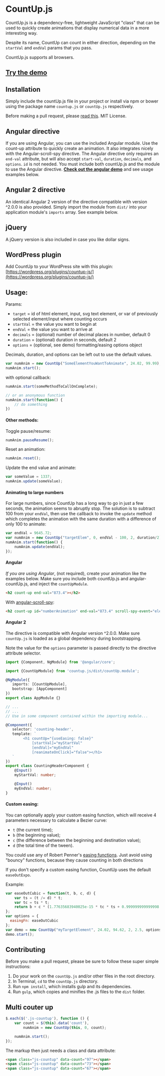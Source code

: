 # CountUp.js
CountUp.js is a dependency-free, lightweight JavaScript "class" that can be used to quickly create animations that display numerical data in a more interesting way.

Despite its name, CountUp can count in either direction, depending on the `startVal` and `endVal` params that you pass.

CountUp.js supports all browsers.

## [Try the demo](http://inorganik.github.io/countUp.js)

## Installation

Simply include the countUp.js file in your project or install via npm or bower using the package name `countup.js` or `countUp.js` respectively.

Before making a pull request, please [read this](#contributing). MIT License.

## Angular directive
If you are using Angular, you can use the included Angular module. Use the count-up attribute to quickly create an animation. It also integrates nicely with the Angular-scroll-spy directive. The Angular directive only requires an `end-val` attribute, but will also accept `start-val`, `duration`, `decimals`, and `options`. `id` is not needed. You must include both countUp.js and the module to use the Angular directive. **[Check out the angular demo](http://inorganik.github.io/angular-scroll-spy/)** and see usage examples below.

## Angular 2 directive
An identical Angular 2 version of the directive compatible with version ^2.0.0 is also provided.
Simply import the module from `dist/` into your application module's `imports` array. See example below.

## jQuery
A jQuery version is also included in case you like dollar signs.

## WordPress plugin
Add CountUp to your WordPress site with this plugin: [https://wordpress.org/plugins/countup-js/](https://wordpress.org/plugins/countup-js/)

## Usage:
Params:
- `target` = id of html element, input, svg text element, or var of previously selected element/input where counting occurs
- `startVal` = the value you want to begin at
- `endVal` = the value you want to arrive at
- `decimals` = (optional) number of decimal places in number, default 0
- `duration` = (optional) duration in seconds, default 2
- `options` = (optional, see demo) formatting/easing options object

Decimals, duration, and options can be left out to use the default values.

```js
var numAnim = new CountUp("SomeElementYouWantToAnimate", 24.02, 99.99);
numAnim.start();
```

with optional callback:

```js
numAnim.start(someMethodToCallOnComplete);

// or an anonymous function
numAnim.start(function() {
    // do something
})
```

#### Other methods:
Toggle pause/resume:

```js
numAnim.pauseResume();
```

Reset an animation:

```js
numAnim.reset();
```

Update the end value and animate:

```js
var someValue = 1337;
numAnim.update(someValue);
```

#### Animating to large numbers
For large numbers, since CountUp has a long way to go in just a few seconds, the animation seems to abruptly stop. The solution is to subtract 100 from your `endVal`, then use the callback to invoke the `update` method which completes the animation with the same duration with a difference of only 100 to animate:
```js
var endVal = 9645.72;
var numAnim = new CountUp("targetElem", 0, endVal - 100, 2, duration/2);
numAnim.start(function() {
	numAnim.update(endVal);
});
```

#### Angular
*If you are using Angular*, (not required), create your animation like the examples below. Make sure you include both countUp.js and angular-countUp.js, and inject the `countUpModule`.

```html
<h2 count-up end-val="873.4"></h2>
```
With [angular-scroll-spy](http://inorganik.github.io/angular-scroll-spy/):
```html
<h2 count-up id="numberAnimation" end-val="873.4" scroll-spy-event="elementFirstScrolledIntoView" scroll-spy></h2>
```

#### Angular 2

The directive is compatible with Angular version ^2.0.0. Make sure `countUp.js` is loaded as a global dependency during bootstrapping.

Note the value for the `options` parameter is passed directly to the directive attribute selector.

```ts
import {Component, NgModule} from '@angular/core';

import {CountUpModule} from 'countup.js/dist/countUp.module';

@NgModule({
   imports: [CountUpModule],
   bootstrap: [AppComponent]
})
export class AppModule {}

// ...
// ...
// Use in some component contained within the importing module...

@Component({
   selector: 'counting-header',
   template: `
        <h1 countUp="{useEasing: false}"
            [startVal]="myStartVal"
            [endVal]="myEndVal"
            [reanimateOnClick]="false"></h1>
   `
})
export class CountingHeaderComponent {
    @Input()
    myStartVal: number;

    @Input()
    myEndVal: number;
}
```

#### Custom easing:

You can optionally apply your custom easing function, which will receive 4 parameters necessary to calculate a Bezier curve:

- `t` (the current time);
- `b` (the beginning value);
- `c` (the difference between the beginning and destination value);
- `d` (the total time of the tween).

You could use any of Robert Penner's [easing functions](https://github.com/danro/jquery-easing/blob/master/jquery.easing.js). Just avoid using "bouncy" functions, because they cause counting in both directions

If you don't specify a custom easing function, CountUp uses the default `easeOutExpo`.

Example:

```js
var easeOutCubic = function(t, b, c, d) {
    var ts = (t /= d) * t;
    var tc = ts * t;
    return b + c * (1.77635683940025e-15 * tc * ts + 0.999999999999998 * tc + -3 * ts + 3 * t);
};
var options = {
  easingFn: easeOutCubic
};
var demo = new CountUp("myTargetElement", 24.02, 94.62, 2, 2.5, options);
demo.start();
```

## Contributing <a name="contributing"></a>

Before you make a pull request, please be sure to follow these super simple instructions:

1. Do your work on the `countUp.js` and/or other files in the root directory.
2. In Terminal, `cd` to the `countUp.js` directory.
3. Run `npm install`, which installs gulp and its dependencies.
4. Run `gulp`, which copies and minifies the .js files to the `dist` folder.

## Multi couter up
```js
$.each($('.js-countup'), function () {
    var count = $(this).data('count'),
        numAnim = new CountUp(this, 0, count);

    numAnim.start();
});
```

The markup then just needs a class and data attribute:

```html
<span class="js-countup" data-count="97"></span>
<span class="js-countup" data-count="73"></span>
<span class="js-countup" data-count="67"></span>
```
